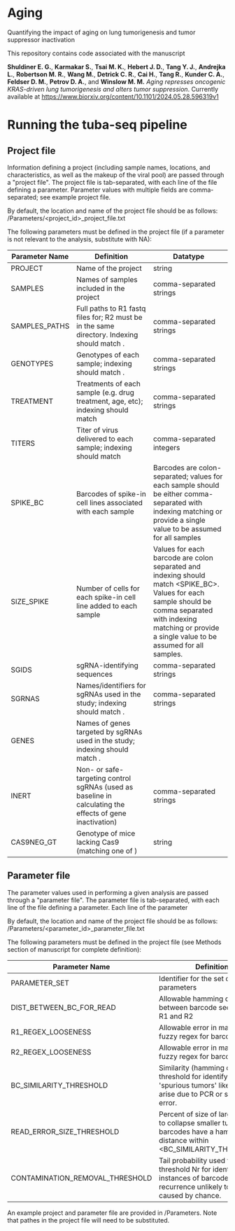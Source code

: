# Aging
Quantifying the impact of aging on lung tumorigenesis and tumor suppressor inactivation

This repository contains code associated with the manuscript

**Shuldiner E. G.**, **Karmakar S.**, **Tsai M. K.**, **Hebert J. D.**, **Tang Y. J.**, **Andrejka L.**, **Robertson M. R.**, **Wang M.**, **Detrick C. R.**, **Cai H.**, **Tang R.**, **Kunder C. A.**, **Feldser D. M.**, **Petrov D. A.**, and **Winslow M. M.** _Aging represses oncogenic KRAS-driven lung tumorigenesis and alters tumor suppression_. Currently available at https://www.biorxiv.org/content/10.1101/2024.05.28.596319v1

# Running the tuba-seq pipeline

## Project file

Information defining a project (including sample names, locations, and characteristics, as well as the makeup of the viral pool) are passed through a "project file". The project file is tab-separated, with each line of the file defining a parameter. Parameter values with multiple fields are comma-separated; see example project file.

By default, the location and name of the project file should be as follows:
<root>/Parameters/<project_id>_project_file.txt

The following parameters must be defined in the project file (if a parameter is not relevant to the analysis, substitute with NA):

| Parameter Name    | Definition | Datatype |
| -------- | ------- | ------- |
| PROJECT  | Name of the project  | string |
| SAMPLES | Names of samples included in the project    | comma-separated strings |
| SAMPLES_PATHS    | Full paths to R1 fastq files for; R2 must be in the same directory. Indexing should match <SAMPLES>.   | comma-separated strings |
| GENOTYPES | Genotypes of each sample; indexing should match <SAMPLES>. | comma-separated strings |
| TREATMENT | Treatments of each sample (e.g. drug treatment, age, etc); indexing should match <SAMPLES> | comma-separated strings |
| TITERS | Titer of virus delivered to each sample; indexing should match <SAMPLES> | comma-separated integers |
| SPIKE_BC | Barcodes of spike-in cell lines associated with each sample | Barcodes are colon-separated; values for each sample should be either comma-separated with indexing matching <SAMPLES> or provide a single value to be assumed for all samples |
|SIZE_SPIKE | Number of cells for each spike-in cell line added to each sample | Values for each barcode are colon separated and indexing should match <SPIKE_BC>. Values for each sample should be comma separated with indexing matching <SAMPLES> or provide a single value to be assumed for all samples. |
| SGIDS | sgRNA-identifying sequences | comma-separated strings |
| SGRNAS | Names/identifiers for sgRNAs used in the study; indexing should match <SGIDS>. | comma-separated strings |
| GENES | Names of genes targeted by sgRNAs used in the study; indexing should match <SGIDS>. | 
| INERT | Non- or safe-targeting control sgRNAs (used as baseline in calculating the effects of gene inactivation) | comma-separated strings |
| CAS9NEG_GT | Genotype of mice lacking Cas9 (matching one of <GENOTYPES>) | string |

## Parameter file
The parameter values used in performing a given analysis are passed through a "parameter file". The parameter file is tab-separated, with each line of the file defining a parameter. Each line of the parameter 

By default, the location and name of the project file should be as follows:
<root>/Parameters/<parameter_id>_parameter_file.txt

The following parameters must be defined in the project file (see Methods section of manuscript for complete definition):

| Parameter Name    | Definition | Datatype |
| -------- | ------- | ------- |
| PARAMETER_SET  | Identifier for the set of parameters  | string |
| DIST_BETWEEN_BC_FOR_READ | Allowable hamming distance between barcode sequence on R1 and R2   | integer |
| R1_REGEX_LOOSENESS    | Allowable error in matching of fuzzy regex for barcode on R1.   | integer |
| R2_REGEX_LOOSENESS | Allowable error in matching of fuzzy regex for barcode on R2 | integer |
| BC_SIMILARITY_THRESHOLD | Similarity (hamming distance) threshold for identifying 'spurious tumors' likely to have arise due to PCR or sequencing error. | integer |
| READ_ERROR_SIZE_THRESHOLD | Percent of size of larger tumor to collapse smaller tumor if barcodes have a hamming distance within <BC_SIMILARITY_THRESHOLD>| float |
| CONTAMINATION_REMOVAL_THRESHOLD | Tail probability used to define threshold Nr for identification of instances of barcode recurrence unlikely to be caused by chance. | float |

An example project and parameter file are provided in /Parameters. Note that pathes in the project file will need to be substituted. 


